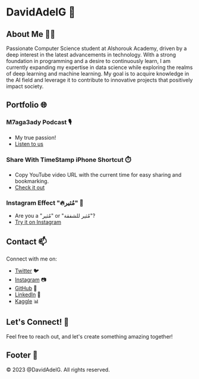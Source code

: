 # DavidAdelG 🚀


## About Me 👨‍💻

Passionate Computer Science student at Alshorouk Academy, driven by a deep interest in the latest advancements in technology. With a strong foundation in programming and a desire to continuously learn, I am currently expanding my expertise in data science while exploring the realms of deep learning and machine learning. My goal is to acquire knowledge in the AI field and leverage it to contribute to innovative projects that positively impact society.

## Portfolio 🌐

### M7aga3ady Podcast 🎙️
- My true passion!
- [Listen to us](https://linktr.ee/M7aga3ady)

### Share With TimeStamp iPhone Shortcut ⏱️
- Copy YouTube video URL with the current time for easy sharing and bookmarking.
- [Check it out](https://routinehub.co/shortcut/15345/)

### Instagram Effect "🔥مُثير" 📸
- Are you a "مُثير" or "مُثير للشفقة"?
- [Try it on Instagram](https://www.instagram.com/ar/930790160971849/)

## Contact 📫

Connect with me on:
- [Twitter](https://twitter.com/DavidAdelG) 🐦
- [Instagram](https://instagram.com/DavidAdelG) 📷
- [GitHub](https://github.com/DavidAdelG) 🚀
- [LinkedIn](https://www.linkedin.com/in/DavidAdelG/) 👔
- [Kaggle](https://www.kaggle.com/DavidAdelG) 📊

## Let's Connect! 🤝

Feel free to reach out, and let's create something amazing together!

## Footer 📅

&copy; 2023 @DavidAdelG. All rights reserved.
